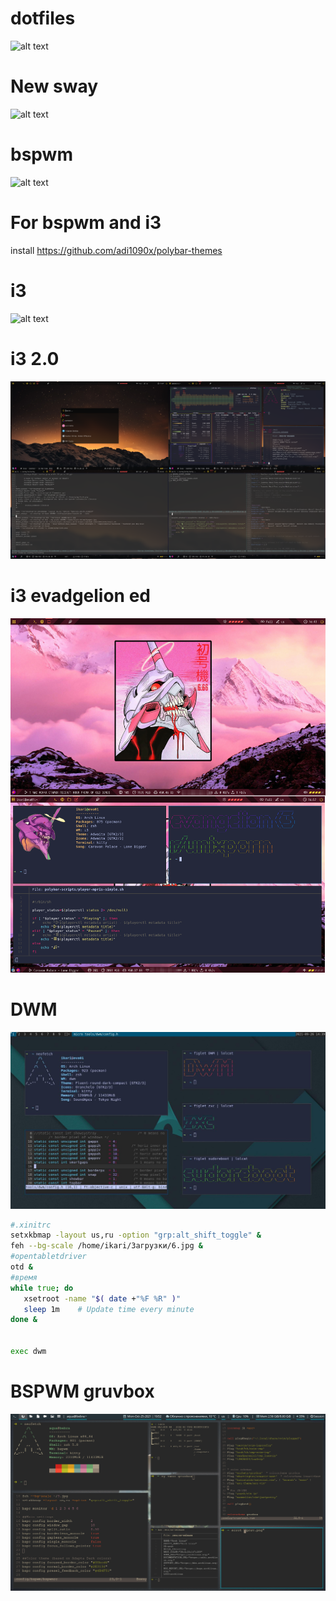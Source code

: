 # dotfiles
![alt text](https://i.imgur.com/CBLqnEP.jpg)
# New sway
![alt text](https://i.imgur.com/UDdJQSd.jpg)

# bspwm
![alt text](https://i.imgur.com/XrHjpVS.jpg)

# For bspwm and i3
install https://github.com/adi1090x/polybar-themes

# i3
![alt text](https://i.imgur.com/MYwCcaM.jpg)

# i3 2.0
![alt text](unixporn.png)

# i3 evadgelion ed
![alt text](i3v3.png)

# DWM

![Image](2021-09-26-1632642036_1366x768.jpg)
```zsh
#.xinitrc
setxkbmap -layout us,ru -option "grp:alt_shift_toggle" & 
feh --bg-scale /home/ikari/Загрузки/6.jpg &
#opentabletdriver
otd &
#время
while true; do
   xsetroot -name "$( date +"%F %R" )"
   sleep 1m    # Update time every minute
done &


exec dwm
```
# BSPWM gruvbox 
![Alt image](gruv.png)
